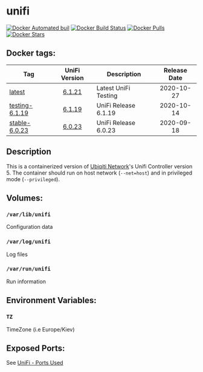 # unifi

[![Docker Automated buil](https://img.shields.io/docker/automated/alexl78/unifi.svg)]() [![Docker Build Status](https://img.shields.io/docker/build/alexl78/unifi.svg)]() [![Docker Pulls](https://img.shields.io/docker/pulls/alexl78/unifi.svg)]() [![Docker Stars](https://img.shields.io/docker/stars/alexl78/unifi.svg)]()

## Docker tags:
| Tag | UniFi Version | Description | Release Date |
| --- | :---: | --- | :---: |
| [latest](https://github.com/alexl78/docker-unifi/blob/master/Dockerfile) | [6.1.21](https://community.ui.com/releases/UniFi-Network-Controller-6-1-21/f11067bc-46b7-4eeb-a29c-e2687598f12f) | Latest UniFi Testing | 2020-10-27|
| [testing-6.1.19](https://github.com/alexl78/docker-unifi/blob/testing-6.1.19/Dockerfile) | [6.1.19](https://community.ui.com/releases/UniFi-Network-Controller-6-1-19/05b00ed5-fab3-4722-898d-0d1e33e0149a) | UniFi Release 6.1.19 | 2020-10-14|
| [stable-6.0.23](https://github.com/alexl78/docker-unifi/blob/stable-6.0.23/Dockerfile) | [6.0.23](https://community.ui.com/releases/UniFi-Network-Controller-6-0-23/97c4c8cd-e330-4e24-a6ba-0e4aa028cbeb) | UniFi Release 6.0.23 | 2020-09-18|

## Description
This is a containerized version of [Ubiqiti Network](https://www.ubnt.com/)'s Unifi Controller version 5.
The container should run on host network (`--net=host`) and in privileged mode (`--privileged`).

## Volumes:
### `/var/lib/unifi`
Configuration data

### `/var/log/unifi`
Log files

### `/var/run/unifi`
Run information

## Environment Variables:

### `TZ`

TimeZone (i.e Europe/Kiev)

## Exposed Ports:
See [UniFi - Ports Used](https://help.ubnt.com/hc/en-us/articles/218506997-UniFi-Ports-Used)
